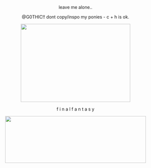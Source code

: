 
<p align="center">leave me alone..<center>

<p align="center">@G0THIC!! dont copy/inspo my ponies - c + h is ok. <center>


<p align="center">
<img width="350" height="250" src="https://64.media.tumblr.com/39dedd38087f3621b53476bd4ef23005/3ea2664e99d7591e-b4/s1280x1920/16f8abe3170ef0a915732489a95fb9d6343d6546.gif">
</p>

<p align="center">f i n a l f a n t a s y<center>


<p align="center">
<img width="450" height="150" src="https://images-wixmp-ed30a86b8c4ca887773594c2.wixmp.com/f/d02b6abe-27b3-4da2-a74c-949815eb9c6c/d2zbu8z-64bbaac2-a890-451e-b853-9ec58ab831f9.png/v1/fit/w_390,h_185,q_70,strp/vincent_valentine_signature_by_rui_eri_d2zbu8z-375w-2x.jpg?token=eyJ0eXAiOiJKV1QiLCJhbGciOiJIUzI1NiJ9.eyJzdWIiOiJ1cm46YXBwOjdlMGQxODg5ODIyNjQzNzNhNWYwZDQxNWVhMGQyNmUwIiwiaXNzIjoidXJuOmFwcDo3ZTBkMTg4OTgyMjY0MzczYTVmMGQ0MTVlYTBkMjZlMCIsIm9iaiI6W1t7ImhlaWdodCI6Ijw9MTg1IiwicGF0aCI6IlwvZlwvZDAyYjZhYmUtMjdiMy00ZGEyLWE3NGMtOTQ5ODE1ZWI5YzZjXC9kMnpidTh6LTY0YmJhYWMyLWE4OTAtNDUxZS1iODUzLTllYzU4YWI4MzFmOS5wbmciLCJ3aWR0aCI6Ijw9MzkwIn1dXSwiYXVkIjpbInVybjpzZXJ2aWNlOmltYWdlLm9wZXJhdGlvbnMiXX0.YJLpEk911-6b7TuRSrbOikKosZgTr5toeDbVDZKtj3g">
</p>
